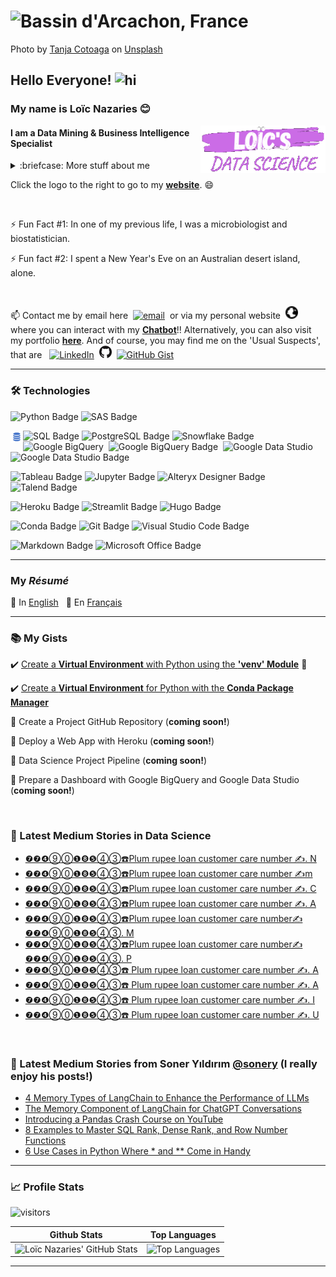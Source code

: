 # ![Bassin d'Arcachon, France](https://raw.githubusercontent.com/loic-nazaries/loic-nazaries/main/images/arcachon.jpg "Bassin d'Arcachon, France")

Photo by <a href="https://unsplash.com/@tarafuco?utm_source=unsplash&utm_medium=referral&utm_content=creditCopyText">Tanja Cotoaga</a> on <a href="https://unsplash.com/s/photos/arcachon?utm_source=unsplash&utm_medium=referral&utm_content=creditCopyText">Unsplash</a>

## Hello Everyone! <img alt="hi" width="26" src="https://user-images.githubusercontent.com/1303154/88677602-1635ba80-d120-11ea-84d8-d263ba5fc3c0.gif" />

### My name is Loïc Nazaries :blush:

[<img alt="Loïc's Data Science Logo" align="right" width="200" src="https://raw.githubusercontent.com/loic-nazaries/loic-nazaries/main/images/logo-dark.png" />][website]

#### I am a **Data Mining** & **Business Intelligence** Specialist

<details>
  <summary>
    :briefcase: More stuff about me
  </summary>

> I am a **Data Specialist** with over 10 years of experience in the fields of biostatistics, data exploration (**Data Mining**) and **Machine Learning**. I am passionate about the whole **data life cycle**, from modelling a database to its use in the field of **Business Intelligence** through the creation of simple and impactful visuals such as **dashboards**. Thus, **exploratory data analysis** has the potential to strengthen a faster and more clever decision-making process.

</details>

Click the logo to the right to go to my [**website**](https://loicnazaries.com "Website"). :smile:

&nbsp;

⚡ Fun Fact #1: In one of my previous life, I was a microbiologist and biostatistician.

⚡ Fun fact #2: I spent a New Year's Eve on an Australian desert island, alone.

&nbsp;

:mailbox: Contact me by email here&nbsp;
[![email](https://img.shields.io/badge/-loicnazaries.datascience-red?style=plastic&labelColor=red&logo=gmail&logoColor=white)][email]&nbsp;
or via my personal website&nbsp;
[<img alt="Loïc's Data Science" width="20" src="https://raw.githubusercontent.com/iconic/open-iconic/master/svg/globe.svg" />][contact_website]&nbsp;
where you can interact with my <u>**Chatbot**</u>!!
Alternatively, you can also visit my portfolio [**here**](https://loic-nazaries.github.io/loic-nazaries-portfolio "Loïc Nazaries’ Data Science Portfolio").
And of course, you may find me on the 'Usual Suspects', that are &nbsp;
[<img alt="LinkedIn" width="20" src="https://i.imgur.com/OQUXwNp.jpeg" />][linkedin]&nbsp;
[<img alt="GitHub" width="20" src="https://raw.githubusercontent.com/github/explore/78df643247d429f6cc873026c0622819ad797942/topics/github/github.png" />][github]&nbsp;
[<img alt="GitHub Gist" width="60" src="https://img.shields.io/badge/-Gist-black?style=plastic&labelColor=black&logo=github&logoColor=white" />][github_gist]

---

### :hammer_and_wrench: Technologies

<!-- TODO: Make technologies links takes you to repositories or tutorials -->

![Python Badge](https://img.shields.io/badge/-python-yellow?style=for-the-badge&labelColor=blue&logo=python&logoColor=white)
![SAS Badge](https://img.shields.io/badge/-sas-blue?style=for-the-badge&labelColor=black&logo=sas&logoColor=blue)

<img alt="SQL" align="left" width="20" src="https://raw.githubusercontent.com/github/explore/80688e429a7d4ef2fca1e82350fe8e3517d3494d/topics/sql/sql.png" />![SQL Badge](https://img.shields.io/badge/-sql-blue?style=for-the-badge)
![PostgreSQL Badge](https://img.shields.io/badge/-postgresql-blue?style=for-the-badge&labelColor=white&logo=postgresql&logoColor=blue)
![Snowflake Badge](https://img.shields.io/badge/-snowflake-66ccf4?style=for-the-badge&labelColor=white&logo=snowflake&logoColor=66ccf4)
&nbsp;<img alt="Google BigQuery" width="20" src="https://cdn.worldvectorlogo.com/logos/google-bigquery-logo-1.svg" />&nbsp;&nbsp;![Google BigQuery Badge](https://img.shields.io/badge/-google_bigquery-blue?style=for-the-badge&labelColor=blue&logo=google-big-query&logoColor=blue)
&nbsp;<img alt="Google Data Studio" width="20" src="https://cdn.worldvectorlogo.com/logos/google-data-studio.svg" />&nbsp;&nbsp;![Google Data Studio Badge](https://img.shields.io/badge/-google_data_studio-blue?style=for-the-badge&labelColor=red&logo=google-data-studio&logoColor=red)

![Tableau Badge](https://img.shields.io/badge/-tableau-grey?style=for-the-badge&labelColor=white&logo=tableau&logoColor=grey)
![Jupyter Badge](https://img.shields.io/badge/-jupyter-orange?style=for-the-badge&labelColor=white&logo=jupyter&logoColor=orange)
![Alteryx Designer Badge](https://img.shields.io/badge/-alteryx_designer-69aeea?style=for-the-badge&labelColor=black&logo=altery-designerx&logoColor=69aeea)
![Talend Badge](https://img.shields.io/badge/-talend-blue?style=for-the-badge&labelColor=black&logo=talend&logoColor=green)

![Heroku Badge](https://img.shields.io/badge/-heroku-purple?style=for-the-badge&labelColor=white&logo=heroku&logoColor=purple)
![Streamlit Badge](https://img.shields.io/badge/-streamlit-red?style=for-the-badge&labelColor=white&logo=streamlit&logoColor=red)
![Hugo Badge](https://img.shields.io/badge/-hugo-violet?style=for-the-badge&labelColor=black&logo=hugo&logoColor=violet)

![Conda Badge](https://img.shields.io/badge/-conda-green?style=for-the-badge&labelColor=black&logo=anaconda&logoColor=green)
![Git Badge](https://img.shields.io/badge/-git-red?style=for-the-badge&labelColor=black&logo=git&logoColor=red)
![Visual Studio Code Badge](https://img.shields.io/badge/-visual_studio_code-blue?style=for-the-badge&labelColor=white&logo=visual-studio-code&logoColor=blue)

![Markdown Badge](https://img.shields.io/badge/-markdown-black?style=for-the-badge&labelColor=white&logo=markdown&logoColor=black)
![Microsoft Office Badge](https://img.shields.io/badge/-microsoft_office-red?style=for-the-badge&labelColor=white&logo=microsoft-office&logoColor=red)

<!-- <img alt="Visual Studio Code" align="left" width="26" src="https://raw.githubusercontent.com/github/explore/80688e429a7d4ef2fca1e82350fe8e3517d3494d/topics/visual-studio-code/visual-studio-code.png" />
<img alt="Tableau" align="left" width="26" src="https://cdn.worldvectorlogo.com/logos/tableau-software.svg" />
<img alt="Google" align="left" width="26" src="https://cdn.jsdelivr.net/npm/simple-icons@v3/icons/google.svg" />
&nbsp; -->

---

### My *Résumé*

:paperclip: In [English](https://raw.githubusercontent.com/loic-nazaries/loic-nazaries/main/CV/CV_Nazaries.L_consultant_data_eng.pdf "English CV")
&nbsp;
:paperclip: En [Français](https://raw.githubusercontent.com/loic-nazaries/loic-nazaries/main/CV/CV_Nazaries.L_consultant_data_fr.pdf "CV en français")

---

### :books: My Gists

:heavy_check_mark: [Create a **Virtual Environment** with Python using the **'venv' Module**](https://gist.github.com/loic-nazaries/c25ce9f7b01b107573796b026522a3ad) :snake:

:heavy_check_mark: [Create a **Virtual Environment** for Python with the **Conda Package Manager**](https://gist.github.com/loic-nazaries/b18a908473935243fc23586f35d4bacc)

:red_circle: Create a Project GitHub Repository (**coming soon!**)

:red_circle: Deploy a Web App with Heroku (**coming soon!**)

:red_circle: Data Science Project Pipeline (**coming soon!**)

:red_circle: Prepare a Dashboard with Google BigQuery and Google Data Studio (**coming soon!**)

&nbsp;

### :newspaper: Latest Medium Stories in **Data Science**

<!-- MEDIUM-STORY-LIST:START -->
- [❼❼❹⑨⓪❶❽❺④③☎️Plum rupee loan customer care number ✍️. N](https://medium.com/@samirkumar36382/%E2%9D%BC%E2%9D%BC%E2%9D%B9%E2%91%A8%E2%93%AA%E2%9D%B6%E2%9D%BD%E2%9D%BA%E2%91%A3%E2%91%A2-%EF%B8%8Fplum-rupee-loan-customer-care-number-%EF%B8%8F-n-d8d0b7139ada?source=rss------data_science-5)
- [❼❼❹⑨⓪❶❽❺④③☎️Plum rupee loan customer care number ✍️m](https://medium.com/@samirkumar36382/%E2%9D%BC%E2%9D%BC%E2%9D%B9%E2%91%A8%E2%93%AA%E2%9D%B6%E2%9D%BD%E2%9D%BA%E2%91%A3%E2%91%A2-%EF%B8%8Fplum-rupee-loan-customer-care-number-%EF%B8%8Fm-e00d16e6727f?source=rss------data_science-5)
- [❼❼❹⑨⓪❶❽❺④③☎️Plum rupee loan customer care number ✍️. C](https://medium.com/@samirkumar36382/%E2%9D%BC%E2%9D%BC%E2%9D%B9%E2%91%A8%E2%93%AA%E2%9D%B6%E2%9D%BD%E2%9D%BA%E2%91%A3%E2%91%A2-%EF%B8%8Fplum-rupee-loan-customer-care-number-%EF%B8%8F-c-eaddb9f58aff?source=rss------data_science-5)
- [❼❼❹⑨⓪❶❽❺④③☎️Plum rupee loan customer care number ✍️. A](https://medium.com/@samirkumar36382/%E2%9D%BC%E2%9D%BC%E2%9D%B9%E2%91%A8%E2%93%AA%E2%9D%B6%E2%9D%BD%E2%9D%BA%E2%91%A3%E2%91%A2-%EF%B8%8Fplum-rupee-loan-customer-care-number-%EF%B8%8F-a-2bf88d0ddeef?source=rss------data_science-5)
- [❼❼❹⑨⓪❶❽❺④③☎️Plum rupee loan customer care number✍️❼❼❹⑨⓪❶❽❺④③. M](https://medium.com/@samirkumar36382/%E2%9D%BC%E2%9D%BC%E2%9D%B9%E2%91%A8%E2%93%AA%E2%9D%B6%E2%9D%BD%E2%9D%BA%E2%91%A3%E2%91%A2-%EF%B8%8Fplum-rupee-loan-customer-care-number-%EF%B8%8F%E2%9D%BC%E2%9D%BC%E2%9D%B9%E2%91%A8%E2%93%AA%E2%9D%B6%E2%9D%BD%E2%9D%BA%E2%91%A3%E2%91%A2-m-fad54a04c156?source=rss------data_science-5)
- [❼❼❹⑨⓪❶❽❺④③☎️Plum rupee loan customer care number✍️❼❼❹⑨⓪❶❽❺④③. P](https://medium.com/@samirkumar36382/%E2%9D%BC%E2%9D%BC%E2%9D%B9%E2%91%A8%E2%93%AA%E2%9D%B6%E2%9D%BD%E2%9D%BA%E2%91%A3%E2%91%A2-%EF%B8%8Fplum-rupee-loan-customer-care-number-%EF%B8%8F%E2%9D%BC%E2%9D%BC%E2%9D%B9%E2%91%A8%E2%93%AA%E2%9D%B6%E2%9D%BD%E2%9D%BA%E2%91%A3%E2%91%A2-p-86eb5ab3d2a5?source=rss------data_science-5)
- [❼❼❹⑨⓪❶❽❺④③☎️ Plum rupee loan customer care number ✍️. A](https://medium.com/@samkumar72728/%E2%9D%BC%E2%9D%BC%E2%9D%B9%E2%91%A8%E2%93%AA%E2%9D%B6%E2%9D%BD%E2%9D%BA%E2%91%A3%E2%91%A2-%EF%B8%8F-plum-rupee-loan-customer-care-number-%EF%B8%8F-a-d3ca381c60ac?source=rss------data_science-5)
- [❼❼❹⑨⓪❶❽❺④③☎️ Plum rupee loan customer care number ✍️. A](https://medium.com/@samkumar72728/%E2%9D%BC%E2%9D%BC%E2%9D%B9%E2%91%A8%E2%93%AA%E2%9D%B6%E2%9D%BD%E2%9D%BA%E2%91%A3%E2%91%A2-%EF%B8%8F-plum-rupee-loan-customer-care-number-%EF%B8%8F-a-20478decfec5?source=rss------data_science-5)
- [❼❼❹⑨⓪❶❽❺④③☎️ Plum rupee loan customer care number ✍️. I](https://medium.com/@samkumar72728/%E2%9D%BC%E2%9D%BC%E2%9D%B9%E2%91%A8%E2%93%AA%E2%9D%B6%E2%9D%BD%E2%9D%BA%E2%91%A3%E2%91%A2-%EF%B8%8F-plum-rupee-loan-customer-care-number-%EF%B8%8F-i-e5b2eb7d7cb2?source=rss------data_science-5)
- [❼❼❹⑨⓪❶❽❺④③☎️ Plum rupee loan customer care number ✍️. U](https://medium.com/@samkumar72728/%E2%9D%BC%E2%9D%BC%E2%9D%B9%E2%91%A8%E2%93%AA%E2%9D%B6%E2%9D%BD%E2%9D%BA%E2%91%A3%E2%91%A2-%EF%B8%8F-plum-rupee-loan-customer-care-number-%EF%B8%8F-u-38be028ad5b0?source=rss------data_science-5)
<!-- MEDIUM-STORY-LIST:END -->

&nbsp;

### :newspaper: Latest Medium Stories from **Soner Yıldırım** [@sonery](https://sonery.medium.com) (I really enjoy his posts!)

<!-- MEDIUM-STORY-LIST-SONERY:START -->
- [4 Memory Types of LangChain to Enhance the Performance of LLMs](https://sonery.medium.com/4-memory-types-of-langchain-to-enhance-the-performance-of-llms-bda339d2e904?source=rss-2cf6b549448------2)
- [The Memory Component of LangChain for ChatGPT Conversations](https://sonery.medium.com/the-memory-component-of-langchain-for-chatgpt-conversations-8f42a4e9db5b?source=rss-2cf6b549448------2)
- [Introducing a Pandas Crash Course on YouTube](https://sonery.medium.com/introducing-a-pandas-crash-course-on-youtube-dcb1c38e0bb4?source=rss-2cf6b549448------2)
- [8 Examples to Master SQL Rank, Dense Rank, and Row Number Functions](https://sonery.medium.com/8-examples-to-master-sql-rank-dense-rank-and-row-number-functions-43097d496f58?source=rss-2cf6b549448------2)
- [6 Use Cases in Python Where * and ** Come in Handy](https://towardsdatascience.com/6-use-cases-in-python-where-and-come-in-handy-530dd9d04875?source=rss-2cf6b549448------2)
<!-- MEDIUM-STORY-LIST-SONERY:END -->

---

### :chart_with_upwards_trend: Profile Stats

![visitors](https://visitor-badge.glitch.me/badge?page_id=loic-nazaries.loic-nazaries)

| Github Stats                                                                                                                                                        | Top Languages                                                                                                                                                                                                                                                            |
| ------------------------------------------------------------------------------------------------------------------------------------------------------------------- | ------------------------------------------------------------------------------------------------------------------------------------------------------------------------------------------------------------------------------------------------------------------------ |
| ![Loïc Nazaries' GitHub Stats](https://github-readme-stats.vercel.app/api?username=loic-nazaries&count_private=true&theme=dracula&show_icons=true&hide_title=false) | ![Top Languages](https://github-readme-stats.vercel.app/api/top-langs/?username=loic-nazaries&exclude_repo=starter_repo,streamlit_heroku_example,awesome-markdown,jupyterlab-git,binder_test,my-first-binder,ipenywis,github-readme-stats&langs_count=10&layout=compact) |

---

<!-- links to social media accounts -->
[website]: https://www.loicnazaries.com "Loïc's Data Science"
[email]: mailto:loicnazaries.datascience@gmail.com "Google Mail"
[contact_website]: https://www.loicnazaries.com/#contact "Contact Me"
[linkedin]: https://www.linkedin.com/in/loic-nazaries "LinkedIn"
[github]: https://github.com/loic-nazaries "GitHub"
[github_gist]: https://gist.github.com/loic-nazaries "GitHub Gist"
